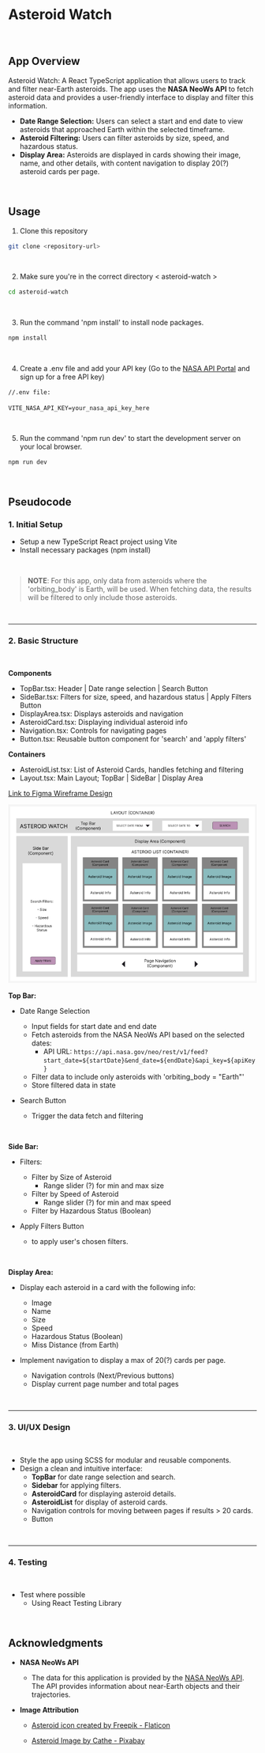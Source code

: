 # Asteroid Watch

<br>

## App Overview

Asteroid Watch: A React TypeScript application that allows users to track and filter near-Earth asteroids. The app uses the <strong>NASA NeoWs API</strong> to fetch asteroid data and provides a user-friendly interface to display and filter this information.

-   **Date Range Selection:** Users can select a start and end date to view asteroids that approached Earth within the selected timeframe.
-   **Asteroid Filtering:** Users can filter asteroids by size, speed, and hazardous status.
-   **Display Area:** Asteroids are displayed in cards showing their image, name, and other details, with content navigation to display 20(?) asteroid cards per page.

<br>

## Usage

1. Clone this repository

```bash
git clone <repository-url>
```

<br>

2. Make sure you're in the correct directory < asteroid-watch >

```bash
cd asteroid-watch
```

<br>


3. Run the command 'npm install' to install node packages.

```bash
npm install
```

<br>


4. Create a .env file and add your API key (Go to the [NASA API Portal](https://api.nasa.gov/) and sign up for a free API key)

```
//.env file:

VITE_NASA_API_KEY=your_nasa_api_key_here
```


<br>


5. Run the command 'npm run dev' to start the development server on your local browser.

```
npm run dev
```

<br>

## Pseudocode

### 1. Initial Setup
- Setup a new TypeScript React project using Vite
- Install necessary packages (npm install)

<br>

> **NOTE**: For this app, only data from asteroids where the 'orbiting_body' is Earth, will be used. When fetching data, the results will be filtered to only include those asteroids.

<br>

---

### 2. Basic Structure
<br>



**Components**

- TopBar.tsx: Header | Date range selection | Search Button
- SideBar.tsx: Filters for size, speed, and hazardous status | Apply Filters Button
- DisplayArea.tsx: Displays asteroids and navigation
- AsteroidCard.tsx: Displaying individual asteroid info
- Navigation.tsx: Controls for navigating pages
- Button.tsx: Reusable button component for 'search' and 'apply filters'

**Containers**

- AsteroidList.tsx: List of Asteroid Cards, handles fetching and filtering
- Layout.tsx: Main Layout; TopBar | SideBar | Display Area


[Link to Figma Wireframe Design](https://www.figma.com/design/MsgisR1feClQGrdds3eI9m/Asteroid-Watch)

<img src="figma-wireframe.png" alt="Figma Wireframe" max-width="500px"/>

<br>

**Top Bar:**

-   Date Range Selection

    -   Input fields for start date and end date
    -   Fetch asteroids from the NASA NeoWs API based on the selected dates:
        -   API URL: `https://api.nasa.gov/neo/rest/v1/feed?start_date=${startDate}&end_date=${endDate}&api_key=${apiKey}`
    -   Filter data to include only asteroids with 'orbiting_body = "Earth"'
    -   Store filtered data in state

-   Search Button
    -   Trigger the data fetch and filtering

<br>

**Side Bar:**

-   Filters:
    -   Filter by Size of Asteroid
        -   Range slider (?) for min and max size
    -   Filter by Speed of Asteroid
        -   Range slider (?) for min and max speed
    -   Filter by Hazardous Status (Boolean)
    
-   Apply Filters Button
    - to apply user's chosen filters.

<br>

**Display Area:**

-   Display each asteroid in a card with the following info:

    -   Image
    -   Name
    -   Size
    -   Speed
    -   Hazardous Status (Boolean)
    -   Miss Distance (from Earth)

-   Implement navigation to display a max of 20(?) cards per page.
    -   Navigation controls (Next/Previous buttons)
    -   Display current page number and total pages

<br>

---

### 3. UI/UX Design
<br>

- Style the app using SCSS for modular and reusable components.
- Design a clean and intuitive interface:
    - **TopBar** for date range selection and search.
    - **Sidebar** for applying filters.
    - **AsteroidCard** for displaying asteroid details.
    - **AsteroidList** for display of asteroid cards.
    - Navigation controls for moving between pages if results > 20 cards.
    - Button

<br>

---

### 4. Testing
<br>

- Test where possible
    - Using React Testing Library

<br>

## Acknowledgments

-   **NASA NeoWs API**

    -   The data for this application is provided by the [NASA NeoWs API](https://api.nasa.gov/neo/rest/v1/feed). The API provides information about near-Earth objects and their trajectories.

-   **Image Attribution**
    -   <a href="https://www.flaticon.com/free-icons/asteroid" title="Asteroid icons">Asteroid icon created by Freepik - Flaticon</a>

    - <a href="https://pixabay.com/users/crocerossina-39485415/?utm_source=link-attribution&utm_medium=referral&utm_campaign=image&utm_content=8342895" title="Image by Cathe from Pixabay">Asteroid Image by Cathe - Pixabay</a>

